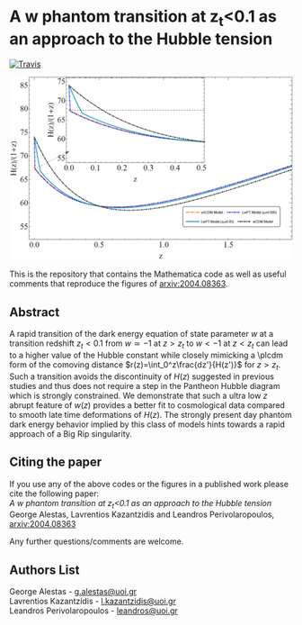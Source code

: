 # A w phantom transition at z<sub>t</sub><0.1 as an approach to the Hubble tension

[![Travis](https://img.shields.io/badge/language-Mathematica-green.svg)]()

<p align="center">
<img src="preview.png" width="900" title="preview" />
</p>

This is the repository that contains the Mathematica code as well as useful comments that reproduce the figures of [arxiv:2004.08363](https://arxiv.org/pdf/2004.08363.pdf).

## Abstract
A rapid transition of the dark energy equation of state parameter $w$ at a transition redshift $z_t<0.1$ from $w\simeq -1$ at $z>z_t$ to $w<-1$ at $z<z_t$ can lead to a higher value of the Hubble constant while closely mimicking a \plcdm form of the comoving distance  $r(z)=\int_0^z\frac{dz'}{H(z')}$ for $z>z_t$. Such a transition avoids the discontinuity of $H(z)$ suggested in previous studies and thus does not require a step in the Pantheon Hubble diagram which is strongly constrained. We demonstrate that such a ultra low $z$ abrupt feature of $w(z)$ provides a better fit to cosmological data compared to smooth late time deformations of $H(z)$. The strongly present day phantom dark energy behavior implied by this class of models hints towards a rapid approach of a Big Rip singularity.


## Citing the paper 
If you use any of the above codes or the figures in a published work please cite the following paper:
<br>*A w phantom transition at z<sub>t</sub><0.1 as an approach to the Hubble tension*
<br>George Alestas, Lavrentios Kazantzidis and Leandros Perivolaropoulos, [arxiv:2004.08363](https://arxiv.org/pdf/2004.08363.pdf)

Any further questions/comments are welcome.


## Authors List
George Alestas - <g.alestas@uoi.gr>
<br>Lavrentios Kazantzidis - <l.kazantzidis@uoi.gr>
<br>Leandros Perivolaropoulos - <leandros@uoi.gr>
